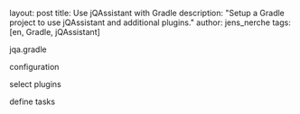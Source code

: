 layout: post
title: Use jQAssistant with Gradle
description: "Setup a Gradle project to use jQAssistant and additional plugins."
author: jens_nerche
tags: [en, Gradle, jQAssistant]

jqa.gradle

configuration

select plugins

define tasks

